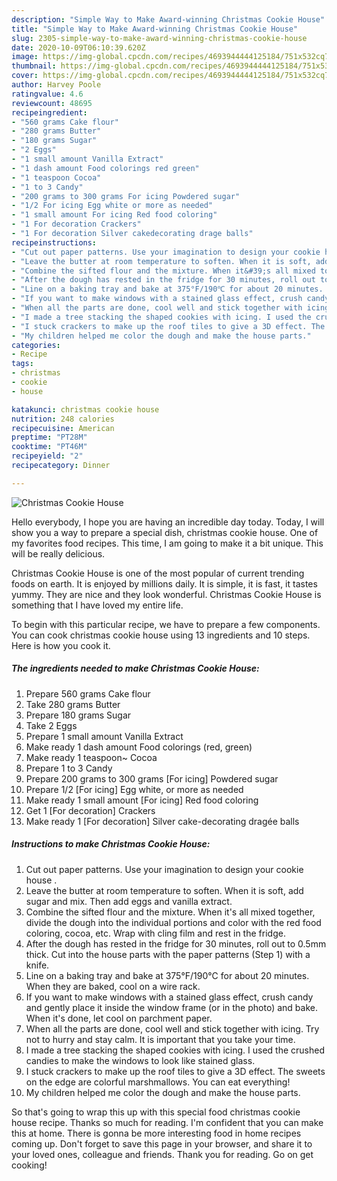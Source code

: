 ```yaml
---
description: "Simple Way to Make Award-winning Christmas Cookie House"
title: "Simple Way to Make Award-winning Christmas Cookie House"
slug: 2305-simple-way-to-make-award-winning-christmas-cookie-house
date: 2020-10-09T06:10:39.620Z
image: https://img-global.cpcdn.com/recipes/4693944444125184/751x532cq70/christmas-cookie-house-recipe-main-photo.jpg
thumbnail: https://img-global.cpcdn.com/recipes/4693944444125184/751x532cq70/christmas-cookie-house-recipe-main-photo.jpg
cover: https://img-global.cpcdn.com/recipes/4693944444125184/751x532cq70/christmas-cookie-house-recipe-main-photo.jpg
author: Harvey Poole
ratingvalue: 4.6
reviewcount: 48695
recipeingredient:
- "560 grams Cake flour"
- "280 grams Butter"
- "180 grams Sugar"
- "2 Eggs"
- "1 small amount Vanilla Extract"
- "1 dash amount Food colorings red green"
- "1 teaspoon Cocoa"
- "1 to 3 Candy"
- "200 grams to 300 grams For icing Powdered sugar"
- "1/2 For icing Egg white or more as needed"
- "1 small amount For icing Red food coloring"
- "1 For decoration Crackers"
- "1 For decoration Silver cakedecorating drage balls"
recipeinstructions:
- "Cut out paper patterns. Use your imagination to design your cookie house ."
- "Leave the butter at room temperature to soften. When it is soft, add sugar and mix. Then add eggs and vanilla extract."
- "Combine the sifted flour and the mixture. When it&#39;s all mixed together, divide the dough into the individual portions and color with the red food coloring, cocoa, etc. Wrap with cling film and rest in the fridge."
- "After the dough has rested in the fridge for 30 minutes, roll out to 0.5mm thick. Cut into the house parts with the paper patterns (Step 1) with a knife."
- "Line on a baking tray and bake at 375°F/190℃ for about 20 minutes. When they are baked, cool on a wire rack."
- "If you want to make windows with a stained glass effect, crush candy and gently place it inside the window frame (or in the photo) and bake. When it&#39;s done, let cool on parchment paper."
- "When all the parts are done, cool well and stick together with icing. Try not to hurry and stay calm. It is important that you take your time."
- "I made a tree stacking the shaped cookies with icing. I used the crushed candies to make the windows to look like stained glass."
- "I stuck crackers to make up the roof tiles to give a 3D effect. The sweets on the edge are colorful marshmallows. You can eat everything!"
- "My children helped me color the dough and make the house parts."
categories:
- Recipe
tags:
- christmas
- cookie
- house

katakunci: christmas cookie house 
nutrition: 248 calories
recipecuisine: American
preptime: "PT28M"
cooktime: "PT46M"
recipeyield: "2"
recipecategory: Dinner

---
```



![Christmas Cookie House](https://img-global.cpcdn.com/recipes/4693944444125184/751x532cq70/christmas-cookie-house-recipe-main-photo.jpg)

Hello everybody, I hope you are having an incredible day today. Today, I will show you a way to prepare a special dish, christmas cookie house. One of my favorites food recipes. This time, I am going to make it a bit unique. This will be really delicious.



Christmas Cookie House is one of the most popular of current trending foods on earth. It is enjoyed by millions daily. It is simple, it is fast, it tastes yummy. They are nice and they look wonderful. Christmas Cookie House is something that I have loved my entire life.


To begin with this particular recipe, we have to prepare a few components. You can cook christmas cookie house using 13 ingredients and 10 steps. Here is how you cook it.

<!--inarticleads1-->

##### The ingredients needed to make Christmas Cookie House:

1. Prepare 560 grams Cake flour
1. Take 280 grams Butter
1. Prepare 180 grams Sugar
1. Take 2 Eggs
1. Prepare 1 small amount Vanilla Extract
1. Make ready 1 dash amount Food colorings (red, green)
1. Make ready 1 teaspoon~ Cocoa
1. Prepare 1 to 3 Candy
1. Prepare 200 grams to 300 grams [For icing] Powdered sugar
1. Prepare 1/2 [For icing] Egg white, or more as needed
1. Make ready 1 small amount [For icing] Red food coloring
1. Get 1 [For decoration] Crackers
1. Make ready 1 [For decoration] Silver cake-decorating dragée balls




<!--inarticleads2-->

##### Instructions to make Christmas Cookie House:

1. Cut out paper patterns. Use your imagination to design your cookie house .
1. Leave the butter at room temperature to soften. When it is soft, add sugar and mix. Then add eggs and vanilla extract.
1. Combine the sifted flour and the mixture. When it&#39;s all mixed together, divide the dough into the individual portions and color with the red food coloring, cocoa, etc. Wrap with cling film and rest in the fridge.
1. After the dough has rested in the fridge for 30 minutes, roll out to 0.5mm thick. Cut into the house parts with the paper patterns (Step 1) with a knife.
1. Line on a baking tray and bake at 375°F/190℃ for about 20 minutes. When they are baked, cool on a wire rack.
1. If you want to make windows with a stained glass effect, crush candy and gently place it inside the window frame (or in the photo) and bake. When it&#39;s done, let cool on parchment paper.
1. When all the parts are done, cool well and stick together with icing. Try not to hurry and stay calm. It is important that you take your time.
1. I made a tree stacking the shaped cookies with icing. I used the crushed candies to make the windows to look like stained glass.
1. I stuck crackers to make up the roof tiles to give a 3D effect. The sweets on the edge are colorful marshmallows. You can eat everything!
1. My children helped me color the dough and make the house parts.




So that's going to wrap this up with this special food christmas cookie house recipe. Thanks so much for reading. I'm confident that you can make this at home. There is gonna be more interesting food in home recipes coming up. Don't forget to save this page in your browser, and share it to your loved ones, colleague and friends. Thank you for reading. Go on get cooking!
